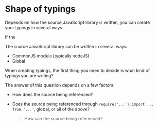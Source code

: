 # Shape of typings

Depends on how the source JavaScript library is written, you can create your typings in several ways.

If the

The source JavaScript library can be written in several ways:

- CommonJS module (typically nodeJS)
- Global

When creating typings, the first thing you need to decide is what kind of typings you are writing?

The answer of this question depends on a few factors:

- How does the source being referenced?
- Does the source being referenced through `require('...')`, `import ... from '...'`, global, or all of the above?

  > How can the source being referenced?
